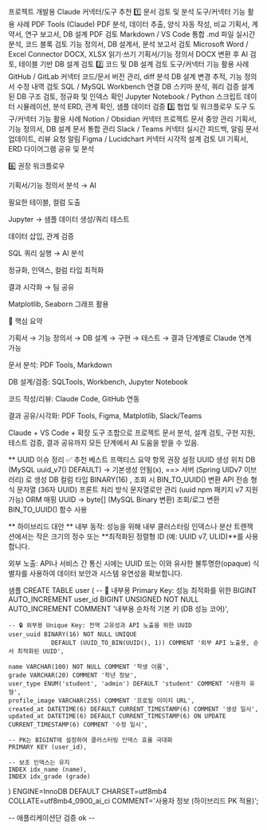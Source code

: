프로젝트 개발용 Claude 커넥터/도구 추천
1️⃣ 문서 검토 및 분석
도구/커넥터 기능 활용 사례
PDF Tools (Claude) PDF 분석, 데이터 추출, 양식 자동 작성, 비교 기획서, 계약서, 연구 보고서, DB 설계 PDF 검토
Markdown / VS Code 통합 .md 파일 실시간 분석, 코드 블록 검토 기능 정의서, DB 설계서, 분석 보고서 검토
Microsoft Word / Excel Connector DOCX, XLSX 읽기·쓰기 기획서/기능 정의서 DOCX 변환 후 AI 검토, 테이블 기반 DB 설계 검토
2️⃣ 코드 및 DB 설계 검토
도구/커넥터 기능 활용 사례
GitHub / GitLab 커넥터 코드/문서 버전 관리, diff 분석 DB 설계 변경 추적, 기능 정의서 수정 내역 검토
SQL / MySQL Workbench 연결 DB 스키마 분석, 쿼리 검증 설계된 DB 구조 검토, 정규화 및 인덱스 확인
Jupyter Notebook / Python 스크립트 데이터 시뮬레이션, 분석 ERD, 관계 확인, 샘플 데이터 검증
3️⃣ 협업 및 워크플로우 도구
도구/커넥터 기능 활용 사례
Notion / Obsidian 커넥터 프로젝트 문서 중앙 관리 기획서, 기능 정의서, DB 설계 문서 통합 관리
Slack / Teams 커넥터 실시간 피드백, 알림 문서 업데이트, 리뷰 요청 알림
Figma / Lucidchart 커넥터 시각적 설계 검토 UI 기획서, ERD 다이어그램 공유 및 분석

6️⃣ 권장 워크플로우

기획서/기능 정의서 분석 → AI

필요한 테이블, 컬럼 도출

Jupyter → 샘플 데이터 생성/쿼리 테스트

데이터 삽입, 관계 검증

SQL 쿼리 실행 → AI 분석

정규화, 인덱스, 컬럼 타입 최적화

결과 시각화 → 팀 공유

Matplotlib, Seaborn 그래프 활용

🔹 핵심 요약

기획서 → 기능 정의서 → DB 설계 → 구현 → 테스트 → 결과 단계별로 Claude 연계 가능

문서 분석: PDF Tools, Markdown

DB 설계/검증: SQLTools, Workbench, Jupyter Notebook

코드 작성/리뷰: Claude Code, GitHub 연동

결과 공유/시각화: PDF Tools, Figma, Matplotlib, Slack/Teams

Claude + VS Code + 확장 도구 조합으로 프로젝트 문서 분석, 설계 검토, 구현 지원, 테스트 검증, 결과 공유까지 모든 단계에서 AI 도움을 받을 수 있음.

\*\* UUID 이슈 정리
✅ 추천 베스트 프랙티스 요약
항목 권장 설정
UUID 생성 위치 DB (MySQL uuid_v7() DEFAULT) -> 기본생성 안됨(x), ==> 서버 (Spring UIDv7 이브러리) 로 생성
DB 컬럼 타입 BINARY(16) , 조회 시 BIN_TO_UUID() 변환
API 전송 형식 문자열 (36자 UUID)
프론트 처리 방식 문자열로만 관리 (uuid npm 패키지 v7 지원 가능)
ORM 매핑 UUID -> byte[] (MySQL Binary 변환)
조회/로그 변환 BIN_TO_UUID() 함수 사용

** 하이브리드 대안 **
내부 동작: 성능을 위해 내부 클러스터링 인덱스나 분산 트랜잭션에서는 작은 크기의 정수 또는 **최적화된 정렬형 ID (예: UUID v7, ULID)**를 사용합니다.

외부 노출: API나 서비스 간 통신 시에는 UUID 또는 이와 유사한 불투명한(opaque) 식별자를 사용하여 데이터 보안과 시스템 유연성을 확보합니다.

샘플
CREATE TABLE user (
-- 🔑 내부용 Primary Key: 성능 최적화를 위한 BIGINT AUTO_INCREMENT
user_id BIGINT UNSIGNED NOT NULL AUTO_INCREMENT COMMENT '내부용 순차적 기본 키 (DB 성능 코어)',

    -- 🔒 외부용 Unique Key: 전역 고유성과 API 노출을 위한 UUID
    user_uuid BINARY(16) NOT NULL UNIQUE
                DEFAULT (UUID_TO_BIN(UUID(), 1)) COMMENT '외부 API 노출용, 순서 최적화된 UUID',

    name VARCHAR(100) NOT NULL COMMENT '학생 이름',
    grade VARCHAR(20) COMMENT '학년 정보',
    user_type ENUM('student', 'admin') DEFAULT 'student' COMMENT '사용자 유형',
    profile_image VARCHAR(255) COMMENT '프로필 이미지 URL',
    created_at DATETIME(6) DEFAULT CURRENT_TIMESTAMP(6) COMMENT '생성 일시',
    updated_at DATETIME(6) DEFAULT CURRENT_TIMESTAMP(6) ON UPDATE CURRENT_TIMESTAMP(6) COMMENT '수정 일시',

    -- PK는 BIGINT에 설정하여 클러스터링 인덱스 효율 극대화
    PRIMARY KEY (user_id),

    -- 보조 인덱스는 유지
    INDEX idx_name (name),
    INDEX idx_grade (grade)

) ENGINE=InnoDB
DEFAULT CHARSET=utf8mb4 COLLATE=utf8mb4_0900_ai_ci
COMMENT='사용자 정보 (하이브리드 PK 적용)';

-- 애플리케이션단 검증 ok --
